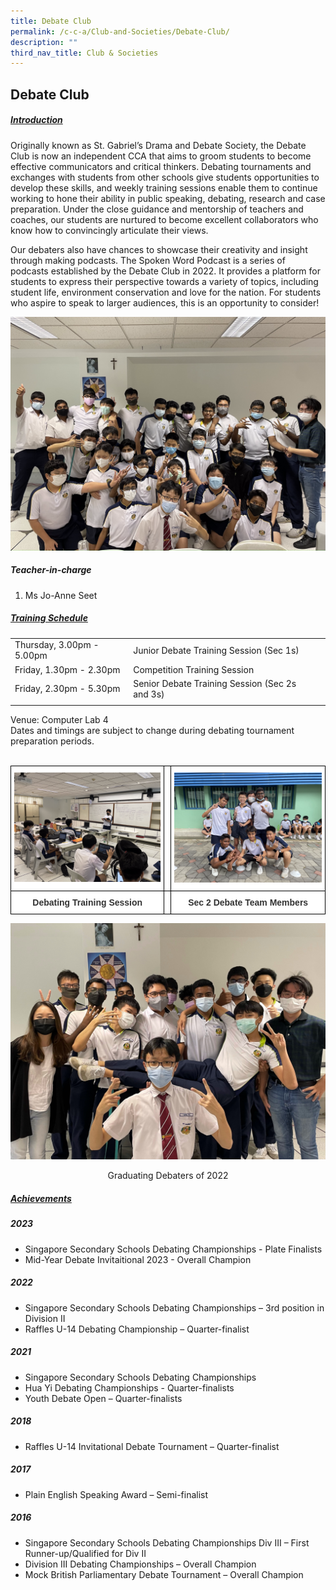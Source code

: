 ```yaml
---
title: Debate Club
permalink: /c-c-a/Club-and-Societies/Debate-Club/
description: ""
third_nav_title: Club & Societies
---
```

## Debate Club

##### <u>Introduction</u>

Originally known as St. Gabriel’s Drama and Debate Society, the Debate Club is now an independent CCA that aims to groom students to become effective communicators and critical thinkers. Debating tournaments and exchanges with students from other schools give students opportunities to develop these skills, and weekly training sessions enable
them to continue working to hone their ability in public speaking, debating, research and case preparation. Under the close guidance and mentorship of teachers and coaches, our students are nurtured to become excellent collaborators who know how to convincingly articulate their views.

Our debaters also have chances to showcase their creativity and insight through making podcasts. The Spoken Word Podcast is a series of podcasts established by the Debate Club in 2022. It provides a platform for students to express their perspective towards a variety of topics, including student life, environment conservation and love for the nation. For students who aspire to speak to larger audiences, this is an opportunity to consider!

![](/images/CCA/Clubs%20&amp;%20Societies/Debate%20Club/Debate%20Club.png)

##### Teacher-in-charge
1.  Ms Jo-Anne Seet

##### <u>Training Schedule </u>

|  |  |  |
| -------- | -------- | -------- |
| Thursday, 3.00pm - 5.00pm | Junior Debate Training Session (Sec 1s) |     |
| Friday, 1.30pm - 2.30pm | Competition Training Session |
|Friday, 2.30pm - 5.30pm | Senior Debate Training Session (Sec 2s and 3s) |
|  |  |  |

Venue: Computer Lab 4
<br>
Dates and timings are subject to change during debating tournament preparation periods.
<br><br>

<style type="text/css">
.tg  {border-collapse:collapse;border-spacing:0;}
.tg td{border-color:black;border-style:solid;border-width:1px;font-family:Arial, sans-serif;font-size:14px;
  overflow:hidden;padding:10px 5px;word-break:normal;}
.tg th{border-color:black;border-style:solid;border-width:1px;font-family:Arial, sans-serif;font-size:14px;
  font-weight:normal;overflow:hidden;padding:10px 5px;word-break:normal;}
.tg .tg-tlx9{background-color:#FFF;color:#333;text-align:center;vertical-align:top}
.tg .tg-apyk{background-color:#FFF;color:#333;font-weight:bold;text-align:center;vertical-align:top}
</style>

<table class="tg">
  <thead>
    <tr>
      <th class="tg-tlx9"><img style="width:100%" src="/images/CCA/Clubs%20&amp;%20Societies/Debate%20Club/Debate%20Training%20Session.png" alt="Debate%20Training%20Session"></th>
      <th class="tg-tlx9"></th>
      <th class="tg-tlx9"><img class="tg-tlx9" alt=""><img style="width:100%" src="/images/CCA/Clubs%20&amp;%20Societies/Debate%20Club/Sec%202%20Debate%20Team%20Members.png" alt="Sec%202%20Debate%20Team%20Members"></th>
    </tr>
  </thead>
  <tbody>
    <tr>
      <td class="tg-apyk"><span style="font-weight:bold;background-color:transparent">Debating Training Session</span></td>
      <td class="tg-apyk"><br></td>
      <td class="tg-apyk">Sec 2 Debate Team Members</td>
    </tr>
  </tbody>
</table>

![](/images/CCA/Clubs%20&amp;%20Societies/Debate%20Club/Graduating%20Debaters%20of%202022.png)
<center>Graduating Debaters of 2022 </center>

##### <u>Achievements</u>
##### 2023
* Singapore Secondary Schools Debating Championships - Plate Finalists
* Mid-Year Debate Invitaitional 2023 - Overall Champion

##### 2022
* Singapore Secondary Schools Debating Championships – 3rd position in Division II
* Raffles U-14 Debating Championship – Quarter-finalist

##### 2021
* Singapore Secondary Schools Debating Championships
* Hua Yi Debating Championships - Quarter-finalists
* Youth Debate Open – Quarter-finalists

##### 2018
* Raffles U-14 Invitational Debate Tournament – Quarter-finalist

##### 2017
* Plain English Speaking Award – Semi-finalist 

##### 2016
* Singapore Secondary Schools Debating Championships Div III – First Runner-up/Qualified for Div II
* Division III Debating Championships – Overall Champion
* Mock British Parliamentary Debate Tournament – Overall Champion